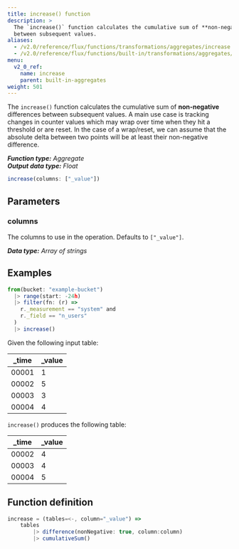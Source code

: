 ```yaml
---
title: increase() function
description: >
  The `increase()` function calculates the cumulative sum of **non-negative** differences
  between subsequent values.
aliases:
  - /v2.0/reference/flux/functions/transformations/aggregates/increase
  - /v2.0/reference/flux/functions/built-in/transformations/aggregates/increase/
menu:
  v2_0_ref:
    name: increase
    parent: built-in-aggregates
weight: 501
---
```


The `increase()` function calculates the cumulative sum of **non-negative** differences
between subsequent values.
A main use case is tracking changes in counter values which may wrap over time
when they hit a threshold or are reset.
In the case of a wrap/reset, we can assume that the absolute delta between two
points will be at least their non-negative difference.

_**Function type:** Aggregate_  
_**Output data type:** Float_

```js
increase(columns: ["_value"])
```

## Parameters

### columns
The columns to use in the operation.
Defaults to `["_value"]`.

_**Data type:** Array of strings_

## Examples
```js
from(bucket: "example-bucket")
  |> range(start: -24h)
  |> filter(fn: (r) =>
    r._measurement == "system" and
    r._field == "n_users"
  )
  |> increase()
```

Given the following input table:

| _time | _value |
| ----- | ------ |
| 00001 | 1      |
| 00002 | 5      |
| 00003 | 3      |
| 00004 | 4      |

`increase()` produces the following table:

| _time | _value |
| ----- | ------ |
| 00002 | 4      |
| 00003 | 4      |
| 00004 | 5      |

## Function definition
```js
increase = (tables=<-, column="_value") =>
	tables
		|> difference(nonNegative: true, column:column)
		|> cumulativeSum()
```
